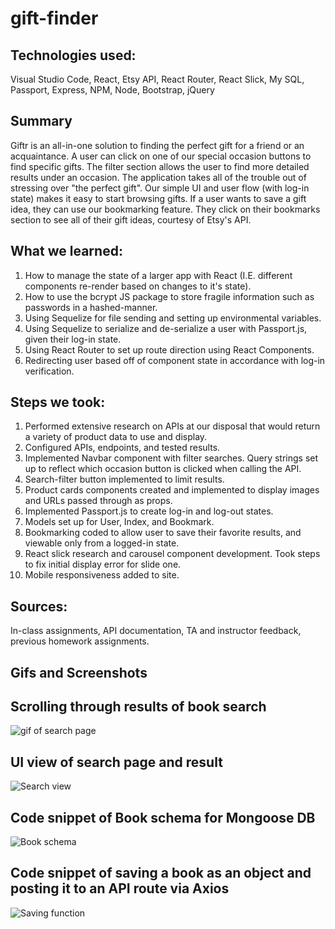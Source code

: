 # gift-finder

## Technologies used:
Visual Studio Code, React, Etsy API, React Router, React Slick, My SQL, Passport, Express, NPM, Node, Bootstrap, jQuery

## Summary
 
Giftr is an all-in-one solution to finding the perfect gift for a friend or an acquaintance. A user can click on one of our special occasion buttons to find specific gifts. The filter section allows the user to find more detailed results under an occasion. The application takes all of the trouble out of stressing over "the perfect gift". Our simple UI and user flow (with log-in state) makes it easy to start browsing gifts. If a user wants to save a gift idea, they can use our bookmarking feature. They click on their bookmarks section to see all of their gift ideas, courtesy of Etsy's API. 

## What we learned:
1. How to manage the state of a larger app with React (I.E. different components re-render based on changes to it's state).
2. How to use the bcrypt JS package to store fragile information such as passwords in a hashed-manner.
3. Using Sequelize for file sending and setting up environmental variables.
4. Using Sequelize to serialize and de-serialize a user with Passport.js, given their log-in state.
5. Using React Router to set up route direction using React Components.
6. Redirecting user based off of component state in accordance with log-in verification.

## Steps we took:
1. Performed extensive research on APIs at our disposal that would return a variety of product data to use and display.
2. Configured APIs, endpoints, and tested results.
3. Implemented Navbar component with filter searches. Query strings set up to reflect which occasion button is clicked when calling the API.
4. Search-filter button implemented to limit results.
4. Product cards components created and implemented to display images and URLs passed through as props.
5. Implemented Passport.js to create log-in and log-out states.
6. Models set up for User, Index, and Bookmark.
7. Bookmarking coded to allow user to save their favorite results, and viewable only from a logged-in state.
8. React slick research and carousel component development. Took steps to fix initial display error for slide one.
9. Mobile responsiveness added to site.

## Sources:
In-class assignments, API documentation, TA and instructor feedback, previous homework assignments.

## Gifs and Screenshots

## Scrolling through results of book search
![gif of search page](https://github.com/leticiaroncero/google-books-search/blob/master/scroll.gif)

 ## UI view of search page and result
![Search view](https://github.com/leticiaroncero/google-books-search/blob/master/Screen%20Shot%202020-02-26%20at%204.05.22%20PM.png)

## Code snippet of Book schema for Mongoose DB
![Book schema](https://github.com/leticiaroncero/google-books-search/blob/master/Screen%20Shot%202020-02-26%20at%204.07.50%20PM.png)

## Code snippet of saving a book as an object and posting it to an API route via Axios
![Saving function](https://github.com/leticiaroncero/google-books-search/blob/master/Screen%20Shot%202020-02-26%20at%204.08.50%20PM.png)